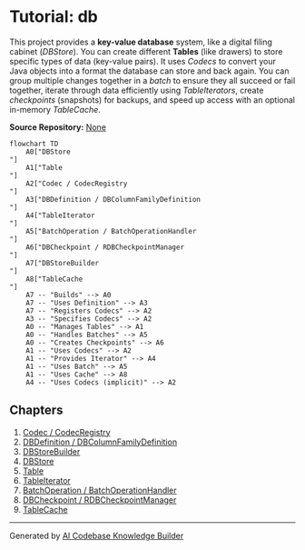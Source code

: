 # Tutorial: db

This project provides a **key-value database** system, like a digital filing cabinet (*DBStore*).
You can create different **Tables** (like drawers) to store specific types of data (key-value pairs).
It uses *Codecs* to convert your Java objects into a format the database can store and back again.
You can group multiple changes together in a *batch* to ensure they all succeed or fail together, iterate through data efficiently using *TableIterators*, create *checkpoints* (snapshots) for backups, and speed up access with an optional in-memory *TableCache*.


**Source Repository:** [None](None)

```mermaid
flowchart TD
    A0["DBStore
"]
    A1["Table
"]
    A2["Codec / CodecRegistry
"]
    A3["DBDefinition / DBColumnFamilyDefinition
"]
    A4["TableIterator
"]
    A5["BatchOperation / BatchOperationHandler
"]
    A6["DBCheckpoint / RDBCheckpointManager
"]
    A7["DBStoreBuilder
"]
    A8["TableCache
"]
    A7 -- "Builds" --> A0
    A7 -- "Uses Definition" --> A3
    A7 -- "Registers Codecs" --> A2
    A3 -- "Specifies Codecs" --> A2
    A0 -- "Manages Tables" --> A1
    A0 -- "Handles Batches" --> A5
    A0 -- "Creates Checkpoints" --> A6
    A1 -- "Uses Codecs" --> A2
    A1 -- "Provides Iterator" --> A4
    A1 -- "Uses Batch" --> A5
    A1 -- "Uses Cache" --> A8
    A4 -- "Uses Codecs (implicit)" --> A2
```

## Chapters

1. [Codec / CodecRegistry
](01_codec___codecregistry_.md)
2. [DBDefinition / DBColumnFamilyDefinition
](02_dbdefinition___dbcolumnfamilydefinition_.md)
3. [DBStoreBuilder
](03_dbstorebuilder_.md)
4. [DBStore
](04_dbstore_.md)
5. [Table
](05_table_.md)
6. [TableIterator
](06_tableiterator_.md)
7. [BatchOperation / BatchOperationHandler
](07_batchoperation___batchoperationhandler_.md)
8. [DBCheckpoint / RDBCheckpointManager
](08_dbcheckpoint___rdbcheckpointmanager_.md)
9. [TableCache
](09_tablecache_.md)


---

Generated by [AI Codebase Knowledge Builder](https://github.com/The-Pocket/Tutorial-Codebase-Knowledge)
